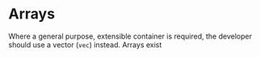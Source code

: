 # Arrays
Where a general purpose, extensible container is required, the developer should use a vector (`vec`) instead. Arrays exist 